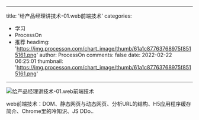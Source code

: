
---
title: '给产品经理讲技术-01.web前端技术'
categories: 
 - 学习
 - ProcessOn
 - 推荐
headimg: 'https://img.processon.com/chart_image/thumb/61a1c87763768975f8515161.png'
author: ProcessOn
comments: false
date: 2022-02-22 06:25:01
thumbnail: 'https://img.processon.com/chart_image/thumb/61a1c87763768975f8515161.png'
---

<div>   
<img class="thumb" alt="给产品经理讲技术-01.web前端技术" src="https://img.processon.com/chart_image/thumb/61a1c87763768975f8515161.png" referrerpolicy="no-referrer">
<p>web前端技术：DOM、静态网页与动态网页、分析URL的结构、H5应用程序缓存简介、Chrome里的冷知识、JS DDo..</p>  
</div>
            